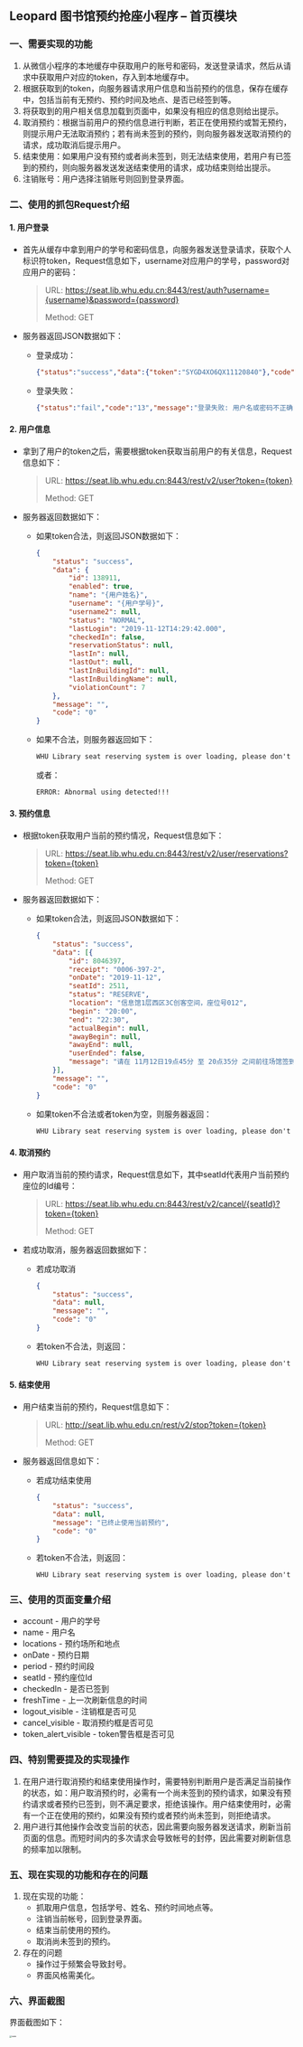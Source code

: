 ## Leopard 图书馆预约抢座小程序 – 首页模块

### 一、需要实现的功能

1. 从微信小程序的本地缓存中获取用户的账号和密码，发送登录请求，然后从请求中获取用户对应的token，存入到本地缓存中。
2. 根据获取到的token，向服务器请求用户信息和当前预约的信息，保存在缓存中，包括当前有无预约、预约时间及地点、是否已经签到等。
3. 将获取到的用户相关信息加载到页面中，如果没有相应的信息则给出提示。
4. 取消预约：根据当前用户的预约信息进行判断，若正在使用预约或暂无预约，则提示用户无法取消预约；若有尚未签到的预约，则向服务器发送取消预约的请求，成功取消后提示用户。
5. 结束使用：如果用户没有预约或者尚未签到，则无法结束使用，若用户有已签到的预约，则向服务器发送发送结束使用的请求，成功结束则给出提示。
6. 注销账号：用户选择注销账号则回到登录界面。



### 二、使用的抓包Request介绍

#### 1. 用户登录

- 首先从缓存中拿到用户的学号和密码信息，向服务器发送登录请求，获取个人标识符token，Request信息如下，username对应用户的学号，password对应用户的密码：

  > URL: https://seat.lib.whu.edu.cn:8443/rest/auth?username={username}&password={password}
  >
  > Method: GET

- 服务器返回JSON数据如下：

  - 登录成功：

    ```json
    {"status":"success","data":{"token":"SYGD4XO6QX11120840"},"code":"0","message":""}
    ```

  - 登录失败：

    ```json
    {"status":"fail","code":"13","message":"登录失败: 用户名或密码不正确","data":null}
    ```



#### 2. 用户信息

- 拿到了用户的token之后，需要根据token获取当前用户的有关信息，Request信息如下：

  > URL: https://seat.lib.whu.edu.cn:8443/rest/v2/user?token={token}
  >
  > Method: GET

- 服务器返回数据如下：

  - 如果token合法，则返回JSON数据如下：

    ```json
    {
    	"status": "success",
    	"data": {
    		"id": 138911,        
    		"enabled": true,                 
    		"name": "{用户姓名}",                   
    		"username": "{用户学号}",       
    		"username2": null,
    		"status": "NORMAL",                         
    		"lastLogin": "2019-11-12T14:29:42.000",                 
    		"checkedIn": false,
    		"reservationStatus": null,
    		"lastIn": null,
    		"lastOut": null,
    		"lastInBuildingId": null,
    		"lastInBuildingName": null,
    		"violationCount": 7                           
    	},
    	"message": "",
    	"code": "0"
    }
    ```

  - 如果不合法，则服务器返回如下：

    ```html
    WHU Library seat reserving system is over loading, please don't use un-offical applications!
    ```

    或者：

    ```html
    ERROR: Abnormal using detected!!!
    ```



#### 3. 预约信息

- 根据token获取用户当前的预约情况，Request信息如下：

  > URL: https://seat.lib.whu.edu.cn:8443/rest/v2/user/reservations?token={token}
  >
  > Method: GET

- 服务器返回数据如下：

  - 如果token合法，则返回JSON数据如下：

    ```json
    {
        "status": "success",
        "data": [{
            "id": 8046397,              
            "receipt": "0006-397-2", 
            "onDate": "2019-11-12",      
            "seatId": 2511,       
            "status": "RESERVE",           
            "location": "信息馆1层西区3C创客空间，座位号012",      
            "begin": "20:00",                   
            "end": "22:30",                 
            "actualBegin": null,
            "awayBegin": null,
            "awayEnd": null,
            "userEnded": false,
            "message": "请在 11月12日19点45分 至 20点35分 之间前往场馆签到"    
        }],
        "message": "",
        "code": "0"
    }
    ```

  - 如果token不合法或者token为空，则服务器返回：

    ```html
    WHU Library seat reserving system is over loading, please don't use un-offical applications!
    ```

  

#### 4. 取消预约

- 用户取消当前的预约请求，Request信息如下，其中seatId代表用户当前预约座位的Id编号：

  > URL: https://seat.lib.whu.edu.cn:8443/rest/v2/cancel/{seatId}?token={token}
  >
  > Method: GET

- 若成功取消，服务器返回数据如下：

  - 若成功取消

    ```json
    {
        "status": "success",
        "data": null,
        "message": "",
        "code": "0"
    }
    ```

  - 若token不合法，则返回：

    ```html
    WHU Library seat reserving system is over loading, please don't use un-offical applications!
    ```



#### 5. 结束使用

- 用户结束当前的预约，Request信息如下：

  > URL: http://seat.lib.whu.edu.cn/rest/v2/stop?token={token}
  >
  > Method: GET

- 服务器返回信息如下：

  - 若成功结束使用

    ```json
    {
        "status": "success",
        "data": null,
        "message": "已终止使用当前预约",
        "code": "0"
    }
    ```

  - 若token不合法，则返回：

    ```html
    WHU Library seat reserving system is over loading, please don't use un-offical applications!
    ```



### 三、使用的页面变量介绍

- account - 用户的学号
- name - 用户名
- locations - 预约场所和地点
- onDate - 预约日期
- period - 预约时间段
- seatId - 预约座位Id
- checkedIn - 是否已签到
- freshTime - 上一次刷新信息的时间
- logout_visible - 注销框是否可见
- cancel_visible - 取消预约框是否可见
- token_alert_visible - token警告框是否可见



### 四、特别需要提及的实现操作

1. 在用户进行取消预约和结束使用操作时，需要特别判断用户是否满足当前操作的状态，如：用户取消预约时，必需有一个尚未签到的预约请求，如果没有预约请求或者预约已签到，则不满足要求，拒绝该操作。用户结束使用时，必需有一个正在使用的预约，如果没有预约或者预约尚未签到，则拒绝请求。
2. 用户进行其他操作会改变当前的状态，因此需要向服务器发送请求，刷新当前页面的信息。而短时间内的多次请求会导致帐号的封停，因此需要对刷新信息的频率加以限制。



### 五、现在实现的功能和存在的问题

1. 现在实现的功能：
   - 抓取用户信息，包括学号、姓名、预约时间地点等。
   - 注销当前帐号，回到登录界面。
   - 结束当前使用的预约。
   - 取消尚未签到的预约。
2. 存在的问题
   - 操作过于频繁会导致封号。
   - 界面风格需美化。



### 六、界面截图

界面截图如下：

<img src="images/P1/state.jpg" alt="state" style="zoom:25%;" />

